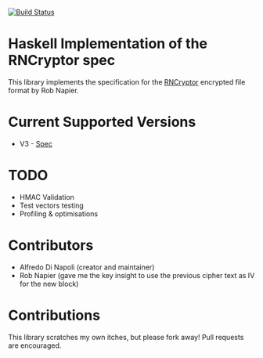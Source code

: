 [![Build Status](https://travis-ci.org/adinapoli/rncryptor-hs.svg?branch=master)](https://travis-ci.org/adinapoli/rncryptor-hs)

# Haskell Implementation of the RNCryptor spec
This library implements the specification for the [RNCryptor](https://github.com/RNCryptor)
encrypted file format by Rob Napier.

# Current Supported Versions
* V3 - [Spec](https://github.com/RNCryptor/RNCryptor-Spec/blob/master/RNCryptor-Spec-v3.md)

# TODO
- HMAC Validation
- Test vectors testing
- Profiling & optimisations

# Contributors
- Alfredo Di Napoli (creator and maintainer)
- Rob Napier (gave me the key insight to use the previous cipher text as IV for the new block)

# Contributions
This library scratches my own itches, but please fork away!
Pull requests are encouraged.
